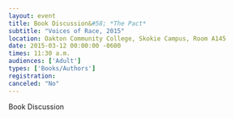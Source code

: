 ```yaml
---
layout: event
title: Book Discussion&#58; *The Pact*
subtitle: "Voices of Race, 2015"
location: Oakton Community College, Skokie Campus, Room A145
date: 2015-03-12 00:00:00 -0600
times: 11:30 a.m.
audiences: ['Adult']
types: ['Books/Authors']
registration: 
canceled: "No"
---
```

Book Discussion
